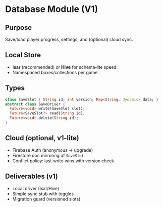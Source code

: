 # Database Module (V1)

## Purpose
Save/load player progress, settings, and (optional) cloud sync.

## Local Store
- **Isar** (recommended) or **Hive** for schema‑lite speed.
- Namespaced boxes/collections per game.

## Types
```dart
class SaveSlot { String id; int version; Map<String, dynamic> data; }
abstract class SaveDriver {
  Future<void> write(SaveSlot slot);
  Future<SaveSlot?> read(String id);
  Future<void> delete(String id);
}
```

## Cloud (optional, v1-lite)
- Firebase Auth (anonymous → upgrade)
- Firestore doc mirroring of `SaveSlot`
- Conflict policy: last‑write‑wins with version check

## Deliverables (v1)
- Local driver (Isar/Hive)
- Simple sync stub with toggles
- Migration guard (versioned slots)
